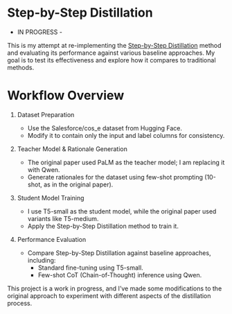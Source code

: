 # Step-by-Step Distillation
- IN PROGRESS -

This is my attempt at re-implementing the [Step-by-Step Distillation](https://arxiv.org/abs/2305.02301) method and evaluating its performance against various baseline approaches. My goal is to test its effectiveness and explore how it compares to traditional methods.

# Workflow Overview
1. Dataset Preparation
   - Use the Salesforce/cos_e dataset from Hugging Face.
   - Modify it to contain only the input and label columns for consistency.

2. Teacher Model & Rationale Generation
   - The original paper used PaLM as the teacher model; I am replacing it with Qwen.
   - Generate rationales for the dataset using few-shot prompting (10-shot, as in the original paper).

3. Student Model Training
   - I use T5-small as the student model, while the original paper used variants like T5-medium.
   - Apply the Step-by-Step Distillation method to train it.

4. Performance Evaluation
   - Compare Step-by-Step Distillation against baseline approaches, including:  
     - Standard fine-tuning using T5-small.
     - Few-shot CoT (Chain-of-Thought) inference using Qwen.

This project is a work in progress, and I’ve made some modifications to the original approach to experiment with different aspects of the distillation process.


